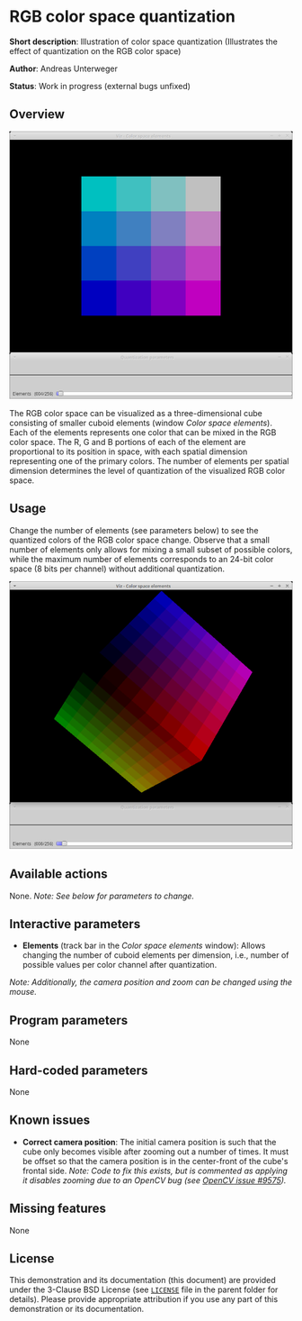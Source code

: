 RGB color space quantization
============================

**Short description**: Illustration of color space quantization (Illustrates the effect of quantization on the RGB color space)

**Author**: Andreas Unterweger

**Status**: Work in progress (external bugs unfixed)

Overview
--------

![Screenshot](../screenshots/quantization.png)

The RGB color space can be visualized as a three-dimensional cube consisting of smaller cuboid elements (window *Color space elements*). Each of the elements represents one color that can be mixed in the RGB color space. The R, G and B portions of each of the element are proportional to its position in space, with each spatial dimension representing one of the primary colors. The number of elements per spatial dimension determines the level of quantization of the visualized RGB color space.

Usage
-----

Change the number of elements (see parameters below) to see the quantized colors of the RGB color space change. Observe that a small number of elements only allows for mixing a small subset of possible colors, while the maximum number of elements corresponds to an 24-bit color space (8 bits per channel) without additional quantization.

![Screenshot after setting the number of elements to 8](../screenshots/quantization_8.png)

Available actions
-----------------

None. *Note: See below for parameters to change.*

Interactive parameters
----------------------

* **Elements** (track bar in the *Color space elements* window): Allows changing the number of cuboid elements per dimension, i.e., number of possible values per color channel after quantization.

*Note: Additionally, the camera position and zoom can be changed using the mouse.*

Program parameters
------------------

None

Hard-coded parameters
---------------------

None

Known issues
------------

* **Correct camera position**: The initial camera position is such that the cube only becomes visible after zooming out a number of times. It must be offset so that the camera position is in the center-front of the cube's frontal side. *Note: Code to fix this exists, but is commented as applying it disables zooming due to an *OpenCV* bug (see [*OpenCV* issue #9575](https://github.com/opencv/opencv/issues/9575)).*

Missing features
----------------

None

License
-------

This demonstration and its documentation (this document) are provided under the 3-Clause BSD License (see [`LICENSE`](../LICENSE) file in the parent folder for details). Please provide appropriate attribution if you use any part of this demonstration or its documentation.
